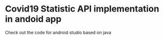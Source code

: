 # Covid19 Statistic API implementation in andoid app
Check out the code for android studio based on java
